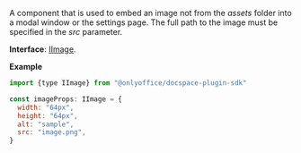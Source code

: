 A component that is used to embed an image not from the *assets* folder into a modal window or the settings page. The full path to the image must be specified in the *src* parameter.

**Interface**: [IImage](https://github.com/ONLYOFFICE/docspace-plugin-sdk/blob/master/src/interfaces/components/IImage.ts).

**Example**

``` javascript
import {type IImage} from "@onlyoffice/docspace-plugin-sdk"

const imageProps: IImage = {
  width: "64px",
  height: "64px",
  alt: "sample",
  src: "image.png",
}
```
